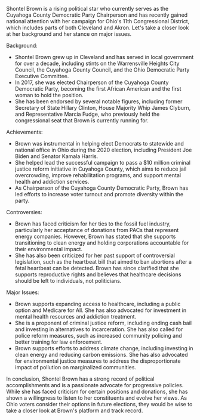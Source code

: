 Shontel Brown is a rising political star who currently serves as the Cuyahoga County Democratic Party Chairperson and has recently gained national attention with her campaign for Ohio's 11th Congressional District, which includes parts of both Cleveland and Akron. Let's take a closer look at her background and her stance on major issues.

Background:
- Shontel Brown grew up in Cleveland and has served in local government for over a decade, including stints on the Warrensville Heights City Council, the Cuyahoga County Council, and the Ohio Democratic Party Executive Committee.
- In 2017, she was elected Chairperson of the Cuyahoga County Democratic Party, becoming the first African American and the first woman to hold the position.
- She has been endorsed by several notable figures, including former Secretary of State Hillary Clinton, House Majority Whip James Clyburn, and Representative Marcia Fudge, who previously held the congressional seat that Brown is currently running for.

Achievements:
- Brown was instrumental in helping elect Democrats to statewide and national office in Ohio during the 2020 election, including President Joe Biden and Senator Kamala Harris.
- She helped lead the successful campaign to pass a $10 million criminal justice reform initiative in Cuyahoga County, which aims to reduce jail overcrowding, improve rehabilitation programs, and support mental health and addiction services.
- As Chairperson of the Cuyahoga County Democratic Party, Brown has led efforts to increase voter turnout and promote diversity within the party.

Controversies:
- Brown has faced criticism for her ties to the fossil fuel industry, particularly her acceptance of donations from PACs that represent energy companies. However, Brown has stated that she supports transitioning to clean energy and holding corporations accountable for their environmental impact.
- She has also been criticized for her past support of controversial legislation, such as the heartbeat bill that aimed to ban abortions after a fetal heartbeat can be detected. Brown has since clarified that she supports reproductive rights and believes that healthcare decisions should be left to individuals, not politicians.

Major Issues:
- Brown supports expanding access to healthcare, including a public option and Medicare for All. She has also advocated for investment in mental health resources and addiction treatment.
- She is a proponent of criminal justice reform, including ending cash bail and investing in alternatives to incarceration. She has also called for police reform measures, such as increased community policing and better training for law enforcement.
- Brown supports efforts to address climate change, including investing in clean energy and reducing carbon emissions. She has also advocated for environmental justice measures to address the disproportionate impact of pollution on marginalized communities.

In conclusion, Shontel Brown has a strong record of political accomplishments and is a passionate advocate for progressive policies. While she has faced criticism for certain positions and donations, she has shown a willingness to listen to her constituents and evolve her views. As Ohio voters consider their options in future elections, they would be wise to take a closer look at Brown's platform and track record.
